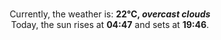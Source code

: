 <p  align="center"><br/>Currently, the weather is: <b> 22°C, <i>overcast clouds</i></b></br>Today, the sun rises at <b>04:47</b> and sets at <b>19:46</b>.</p>